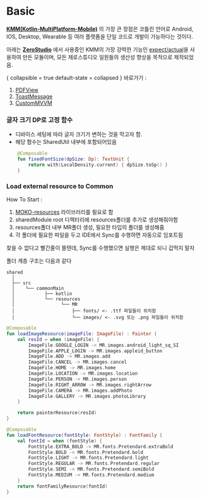 # Basic
**[KMM(Kotlin-MultiPlatform-Mobile)](https://kotlinlang.org/docs/multiplatform.html)** 의 가장 큰 장점은 코틀린 언어로 Android, IOS, Desktop, Wearable 등 여러 플랫폼을 단일 코드로 개발이 가능하다는 것이다.

아래는 **[ZeroStudio](https://zerostudio.co.kr/)** 에서 사용중인 KMM의 가장 강력한 기능인 [expect/actual](https://kotlinlang.org/docs/multiplatform-expect-actual.html)을 사용하여 만든 모듈이며, 
모든 제로스튜디오 일원들의 생산성 향상을 목적으로 제작되었음.

{ collapsible = true default-state = collapsed }
바로가기
:
1. [PDFView](PDFView.md "PDFView")
2. [ToastMessage](ToastMessage.md "ToastMessage")
3. [CustomMVVM](CustomMVVM.md "CustomMVVM")


### 글자 크기 DP로 고정 함수
* 디바이스 세팅에 따라 글자 크기가 변하는 것을 막고자 함.
* 해당 함수는 SharedUtil 내부에 포함되어있음
<tabs>
<tab title="Shared">

````Kotlin
    @Composable
    fun fixedFontSize(dpSize: Dp): TextUnit {
        return with(LocalDensity.current) { dpSize.toSp() }
    }
````
</tab>
</tabs>



### Load external resource to Common
How To Start
:
1. [MOKO-resources](https://github.com/icerockdev/moko-resources) 라이브러리를 필요로 함
2. sharedModule root 디렉터리에 resources폴더를 추가로 생성해줘야함
3. resources폴더 내부 MR폴더 생성, 필요한 타입의 폴더를 생성해줌
4. 각 폴더에 필요한 파일을 두고 IDE에서 Sync를 수행하면 자동으로 임포트됨

<note>
  <p>
    찾을 수 없다고 빨간줄이 뜰텐데, Sync를 수행했으면 실행은 제대로 되니 겁먹지 말자
  </p>
</note>


폴더 계층 구조는 다음과 같다

```text
shared
  │
  ├── src
  │    └── commonMain
  │           ├── kotlin
  │           └── resources
  │                 └── MR
  │                     ├── fonts/ <- .ttf 파일들이 위치함
  │                     └── images/ <- .svg 또는 .png 파일들이 위치함
```
<tabs>
<tab title="Image">

```Kotlin
@Composable
fun loadImageResource(imageFile: ImageFile) : Painter {
    val resId = when (imageFile) {
        ImageFile.GOOGLE_LOGIN -> MR.images.android_light_sq_SI
        ImageFile.APPLE_LOGIN -> MR.images.appleid_button
        ImageFile.ADD -> MR.images.add
        ImageFile.CANCEL -> MR.images.cancel
        ImageFile.HOME -> MR.images.home
        ImageFile.LOCATION -> MR.images.location
        ImageFile.PERSON -> MR.images.person
        ImageFile.RIGHT_ARROW -> MR.images.rightArrow
        ImageFile.CAMERA -> MR.images.addPhoto
        ImageFile.GALLERY -> MR.images.photoLibrary
    }

    return painterResource(resId)
}
```
</tab>
<tab title="Font">

```Kotlin
@Composable
fun loadFontResource(fontStyle: FontStyle) : FontFamily {
    val fontId = when (fontStyle) {
        FontStyle.EXTRA_BOLD -> MR.fonts.Pretendard.extraBold
        FontStyle.BOLD -> MR.fonts.Pretendard.bold
        FontStyle.LIGHT -> MR.fonts.Pretendard.light
        FontStyle.REGULAR -> MR.fonts.Pretendard.regular
        FontStyle.SEMI -> MR.fonts.Pretendard.semiBold
        FontStyle.MEDIUM -> MR.fonts.Pretendard.medium
    }
    return fontFamilyResource(fontId)
}
```
</tab>
</tabs>
